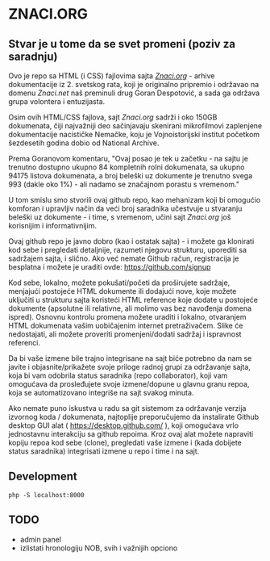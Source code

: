# ZNACI.ORG

## Stvar je u tome da se svet promeni (poziv za saradnju)

Ovo je repo sa HTML (i CSS) fajlovima sajta *[Znaci.org](https://znaci.org/)* - arhive dokumentacije iz 2. svetskog rata, koji je originalno pripremio i održavao na domenu *Znaci.net* naš preminuli drug Goran Despotović, a sada ga održava grupa volontera i entuzijasta.

Osim ovih HTML/CSS fajlova, sajt *Znaci.org* sadrži i oko 150GB dokumenata, čiji najvažniji deo sačinjavaju skenirani mikrofilmovi zaplenjene dokumentacije nacističke Nemačke, koju je Vojnoistorijski institut početkom šezdesetih godina dobio od National Archive. 

Prema Goranovom komentaru, "Ovaj posao je tek u začetku - na sajtu je trenutno dostupno ukupno 84 kompletnih rolni dokumenata, sa ukupno 94175 listova dokumenata, a broj beleški uz dokumente je trenutno svega 993 (dakle oko 1%) - ali nadamo se značajnom porastu s vremenom."

U tom smislu smo stvorili ovaj github repo, kao mehanizam koji bi omogućio komforan i upravljiv način da veći broj saradnika učestvuje u stvaranju beleški uz dokumente - i time, s vremenom, učini sajt *Znaci.org* još korisnijim i informativnijim.

Ovaj github repo je javno dobro (kao i ostatak sajta) - i možete ga klonirati kod sebe i pregledati detaljnije, razumeti njegovu strukturu, uporediti sa sadržajem sajta, i slično. Ako već nemate Github račun, registracija je besplatna i možete je uraditi ovde: https://github.com/signup

Kod sebe, lokalno, možete pokušati/početi da proširujete sadržaje, menjajući postojeće HTML dokumente ili dodajući nove, koje možete uključiti u strukturu sajta koristeći HTML reference koje dodate u postojeće dokumente (apsolutne ili relativne, ali molimo vas bez navođenja domena ispred). Osnovnu kontrolu promena možete uraditi i lokalno, otvaranjem HTML dokumenata vašim uobičajenim internet pretraživačem. Slike će nedostajati, ali možete proveriti promenjeni/dodati sadržaj i ispravnost referenci.

Da bi vaše izmene bile trajno integrisane na sajt biće potrebno da nam se javite i objasnite/prikažete svoje priloge radnoj grupi za održavanje sajta, koja bi vam odobrila status saradnika (repo collaborator), koji vam omogućava da prosleđujete svoje izmene/dopune u glavnu granu repoa, koja se automatizovano integriše na sajt svakog minuta.

Ako nemate puno iskustva u radu sa git sistemom za održavanje verzija izvornog koda / dokumenata, najtoplije preporučujemo da instalirate Github desktop GUI alat ( https://desktop.github.com/ ), koji omogućava vrlo jednostavnu interakciju sa github repoima. Kroz ovaj alat možete napraviti kopiju repoa kod sebe (clone), pregledati vaše izmene i (kada dobijete status saradnika) integrisati izmene u repo i time i na sajt.

## Development

```
php -S localhost:8000
```

## TODO

- admin panel
- izlistati hronologiju NOB, svih i važnijih opciono

